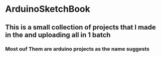 # ArduinoSketchBook
## This is a small collection of projects that I made in the and uploading all in 1 batch
### Most ouf Them are arduino projects as the name suggests 
